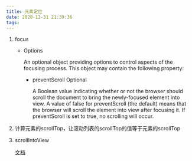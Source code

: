 ```yaml
---
title: 元素定位
date: 2020-12-31 21:39:36
tags:
---
```


1. focus
   + Options

     An optional object providing options to control aspects of the focusing process. This object may contain the following property:
     + preventScroll Optional

        A Boolean value indicating whether or not the browser should scroll the document to bring the newly-focused element into view. A value of false for preventScroll (the default) means that the browser will scroll the element into view after focusing it. If preventScroll is set to true, no scrolling will occur.
2. 计算元素的scrollTop，让滚动列表的scrollTop的值等于元素的scrollTop
3. scrollIntoView

    [文档](https://developer.mozilla.org/en-US/docs/Web/API/Element/scrollIntoView)